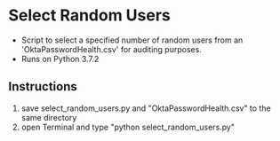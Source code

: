 # Select Random Users

* Script to select a specified number of random users from an 'OktaPasswordHealth.csv' for auditing purposes.
* Runs on Python 3.7.2

## Instructions

1. save select_random_users.py and "OktaPasswordHealth.csv" to the same directory
1. open Terminal and type "python select_random_users.py"
